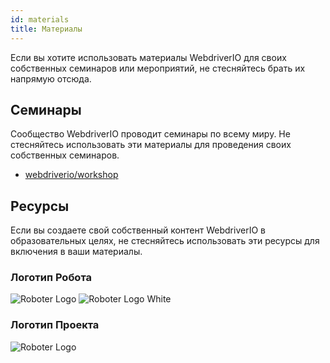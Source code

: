 ```yaml
---
id: materials
title: Материалы
---
```


Если вы хотите использовать материалы WebdriverIO для своих собственных семинаров или мероприятий, не стесняйтесь брать их напрямую отсюда.

## Семинары

Сообщество WebdriverIO проводит семинары по всему миру. Не стесняйтесь использовать эти материалы для проведения своих собственных семинаров.

- [webdriverio/workshop](https://github.com/webdriverio/workshop)

## Ресурсы

Если вы создаете свой собственный контент WebdriverIO в образовательных целях, не стесняйтесь использовать эти ресурсы для включения в ваши материалы.

### Логотип Робота

![Roboter Logo](/img/materials/robot.svg "Roboter Logo")
![Roboter Logo White](/img/materials/robot-white.svg "Roboter Logo White")

### Логотип Проекта

![Roboter Logo](/img/materials/logo.svg "Project Logo")